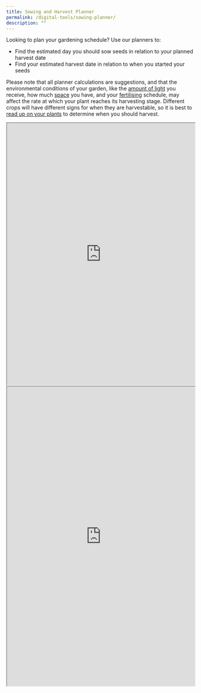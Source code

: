 ```yaml
---
title: Sowing and Harvest Planner
permalink: /digital-tools/sowing-planner/
description: ""
---
```

<section>
	<p>Looking to plan your gardening schedule? Use our planners to:</p>
	<ul>
		<li>Find the estimated day you should sow seeds in relation to your planned harvest date</li>
		<li>Find your estimated harvest date in relation to when you started your seeds</li>
	</ul>
	<p>Please note that all planner calculations are suggestions, and that the environmental conditions of your garden, like the <a href="/page-index/horticulture-techniques/gauging-light/">amount of light</a> you receive, how much <a href="/page-index/horticulture-techniques/plant-spacing/">space</a> you have, and your <a href="/page-index/horticulture-techniques/fertilising/">fertilising</a> schedule, may affect the rate at which your plant reaches its harvesting stage. Different crops will have different signs for when they are harvestable, so it is best to <a href="/page-index/glossary/edible-plants/">read up on your plants</a> to determine when you should harvest.</p>

<iframe style="width:100%;height:700px" src="https://www.checkfirst.gov.sg/c/46cbf5a5-b931-4d90-8ac9-d0e2f37fbbfb"></iframe>

<iframe style="width:100%;height:800px" src="https://www.checkfirst.gov.sg/c/da481a2d-9842-4e71-b39a-3a0702cd6a2f"></iframe>
</section>